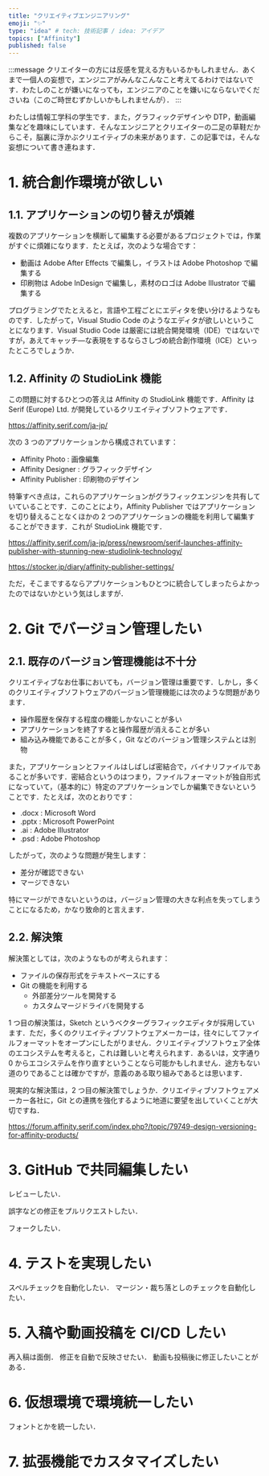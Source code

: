 ```yaml
---
title: "クリエイティブエンジニアリング"
emoji: "✨"
type: "idea" # tech: 技術記事 / idea: アイデア
topics: ["Affinity"]
published: false
---
```


:::message
クリエイターの方には反感を覚える方もいるかもしれません．あくまで一個人の妄想で，エンジニアがみんなこんなこと考えてるわけではないです．わたしのことが嫌いになっても，エンジニアのことを嫌いにならないでくださいね（このご時世むずかしいかもしれませんが）．
:::

わたしは情報工学科の学生です．また，グラフィックデザインや DTP，動画編集などを趣味にしています．そんなエンジニアとクリエイターの二足の草鞋だからこそ，脳裏に浮かぶクリエイティブの未来があります．この記事では，そんな妄想について書き連ねます．

# 1. 統合創作環境が欲しい

## 1.1. アプリケーションの切り替えが煩雑

複数のアプリケーションを横断して編集する必要があるプロジェクトでは，作業がすぐに煩雑になります．たとえば，次のような場合です：

- 動画は Adobe After Effects で編集し，イラストは Adobe Photoshop で編集する
- 印刷物は Adobe InDesign で編集し，素材のロゴは Adobe Illustrator で編集する

プログラミングでたとえると，言語や工程ごとにエディタを使い分けるようなものです．したがって，Visual Studio Code のようなエディタが欲しいということになります．Visual Studio Code は厳密には統合開発環境（IDE）ではないですが，あえてキャッチ―な表現をするならさしづめ統合創作環境（ICE）といったところでしょうか．

## 1.2. Affinity の StudioLink 機能

この問題に対するひとつの答えは Affinity の StudioLink 機能です．Affinity は Serif (Europe) Ltd. が開発しているクリエイティブソフトウェアです．

https://affinity.serif.com/ja-jp/

次の 3 つのアプリケーションから構成されています：

- Affinity Photo : 画像編集
- Affinity Designer : グラフィックデザイン
- Affinity Publisher : 印刷物のデザイン

特筆すべき点は，これらのアプリケーションがグラフィックエンジンを共有していていることです．このことにより，Affinity Publisher ではアプリケーションを切り替えることなくほかの 2 つのアプリケーションの機能を利用して編集することができます．これが StudioLink 機能です．

https://affinity.serif.com/ja-jp/press/newsroom/serif-launches-affinity-publisher-with-stunning-new-studiolink-technology/

https://stocker.jp/diary/affinity-publisher-settings/

ただ，そこまでするならアプリケーションもひとつに統合してしまったらよかったのではないかという気はしますが．

# 2. Git でバージョン管理したい

## 2.1. 既存のバージョン管理機能は不十分

クリエイティブなお仕事においても，バージョン管理は重要です．しかし，多くのクリエイティブソフトウェアのバージョン管理機能には次のような問題があります．

- 操作履歴を保存する程度の機能しかないことが多い
- アプリケーションを終了すると操作履歴が消えることが多い
- 組み込み機能であることが多く，Git などのバージョン管理システムとは別物

また，アプリケーションとファイルはしばしば密結合で，バイナリファイルであることが多いです．密結合というのはつまり，ファイルフォーマットが独自形式になっていて，（基本的に）特定のアプリケーションでしか編集できないということです．たとえば，次のとおりです：

- .docx : Microsoft Word
- .pptx : Microsoft PowerPoint
- .ai : Adobe Illustrator
- .psd : Adobe Photoshop

したがって，次のような問題が発生します：

- 差分が確認できない
- マージできない

特にマージができないというのは，バージョン管理の大きな利点を失ってしまうことになるため，かなり致命的と言えます．

## 2.2. 解決策

解決策としては，次のようなものが考えられます：

- ファイルの保存形式をテキストベースにする
- Git の機能を利用する
    - 外部差分ツールを開発する
    - カスタムマージドライバを開発する

1 つ目の解決策は，Sketch というベクターグラフィックエディタが採用しています．ただ，多くのクリエイティブソフトウェアメーカーは，往々にしてファイルフォーマットをオープンにしたがりません．クリエイティブソフトウェア全体のエコシステムを考えると，これは難しいと考えられます．あるいは，文字通り 0 からエコシステムを作り直すということなら可能かもしれません．途方もない道のりであることは確かですが，意義のある取り組みであるとは思います．

現実的な解決策は，2 つ目の解決策でしょうか．クリエイティブソフトウェアメーカー各社に，Git との連携を強化するように地道に要望を出していくことが大切ですね．

https://forum.affinity.serif.com/index.php?/topic/79749-design-versioning-for-affinity-products/

# 3. GitHub で共同編集したい

レビューしたい．

誤字などの修正をプルリクエストしたい．

フォークしたい．

# 4. テストを実現したい

スペルチェックを自動化したい．
マージン・裁ち落としのチェックを自動化したい．

# 5. 入稿や動画投稿を CI/CD したい

再入稿は面倒．
修正を自動で反映させたい．
動画も投稿後に修正したいことがある．

# 6. 仮想環境で環境統一したい

フォントとかを統一したい．

# 7. 拡張機能でカスタマイズしたい
